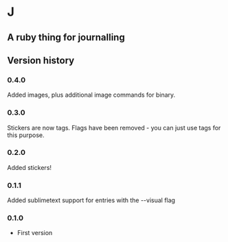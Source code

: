 # J

## A ruby thing for journalling

## Version history

### 0.4.0

Added images, plus additional image commands for binary.

### 0.3.0

Stickers are now tags. Flags have been removed - you can just use tags for this purpose.

### 0.2.0

Added stickers!

### 0.1.1

Added sublimetext support for entries with the --visual flag

### 0.1.0

* First version